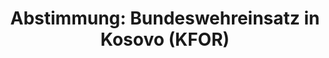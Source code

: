 ---
abstimmung:
  abstimmung: 4
  bundestagssitzung: 39
  legislaturperiode: 19
categories:
- Todo
data:
- title: Abstimmungsergebnis 20180614_4-data.pdf
  url: /res/2021-btw/abstimmungsergebnisse/20180614_4-data.pdf
- title: Abstimmungsergebnis 20180614_4_xls-data.xls
  url: /res/2021-btw/abstimmungsergebnisse/20180614_4_xls-data.xls
- title: Abstimmungsergebnis 20180614_4_xls-datacsv
  url: /res/2021-btw/abstimmungsergebnisse/csv/20180614_4_xls-datacsv
ergebnis:
  afd:
    enthaltung: 0
    gesamt: 92
    ja: 1
    nein: 77
    nichtabgegeben: 14
    ungueltig: 0
  bü90/gr:
    enthaltung: 4
    gesamt: 67
    ja: 53
    nein: 3
    nichtabgegeben: 7
    ungueltig: 0
  cdu/csu:
    enthaltung: 0
    gesamt: 246
    ja: 233
    nein: 0
    nichtabgegeben: 13
    ungueltig: 0
  die linke.:
    enthaltung: 0
    gesamt: 69
    ja: 0
    nein: 56
    nichtabgegeben: 13
    ungueltig: 0
  fdp:
    enthaltung: 0
    gesamt: 80
    ja: 75
    nein: 0
    nichtabgegeben: 5
    ungueltig: 0
  file: 20180614_4_xls-data.xls
  fraktionslos:
    enthaltung: 0
    gesamt: 2
    ja: 2
    nein: 0
    nichtabgegeben: 0
    ungueltig: 0
  spd:
    enthaltung: 0
    gesamt: 153
    ja: 144
    nein: 0
    nichtabgegeben: 9
    ungueltig: 0
layout: abstimmung
links:
- title: Link zu bundestag.de
  url: https://www.bundestag.de/parlament/plenum/abstimmung/abstimmung?id=520
preview: 'Deutscher Bundestag


  39. Sitzung des Deutschen Bundestages

  am Donnerstag, 14. Juni 2018


  Endgültiges Ergebnis der Namentlichen Abstimmung Nr. 4


  Beschlussempfehlung des Auswärtigen Ausschusses (3. Ausschuss) zu dem Antrag der

  Bundesregierung

  Fortsetzung der deutschen Beteiligung an der internationalen Sicherheitspräsenz
  in

  Kosovo (KFOR) auf der Grundlage der Resolution 1244 (1999) des Sicherheitsrates
  der

  Vereinten Nationen vom 10. Juni 1999

  Drs. 19/2384 und 19/2670'
tags:
- Todo
title: 'Abstimmung: Bundeswehreinsatz in Kosovo (KFOR)'
---